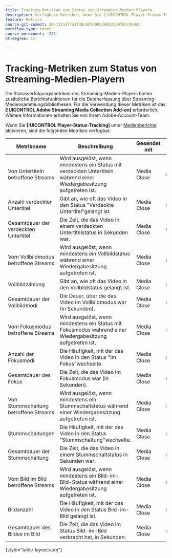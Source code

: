 ```yaml
---
title: Tracking-Metriken zum Status von Streaming-Medien-Playern
description: Verfügbare Metriken, wenn Sie [!UICONTROL Player-Status-Tracking] für eine Report Suite aktivieren.
feature: Metrics
source-git-commit: 26c131a37fa1f30c83fd99b290523a97d3c954db
workflow-type: tm+mt
source-wordcount: '372'
ht-degree: 1%

---
```


# Tracking-Metriken zum Status von Streaming-Medien-Playern

Die Statusverfolgungsmetriken des Streaming-Medien-Players bieten zusätzliche Berichtsfunktionen für die Datenerfassung über Streaming-Mediensammlungsbibliotheken. Für die Verwendung dieser Metriken ist das **[!UICONTROL Adobe Streaming Media Collection Add-on]** erforderlich. Weitere Informationen erhalten Sie von Ihrem Adobe-Account-Team.

Wenn Sie **[!UICONTROL Player-Status-Tracking]** unter [Medienberichte](/help/admin/admin/c-manage-report-suites/c-edit-report-suites/media-management.md) aktivieren, sind die folgenden Metriken verfügbar:

| Metrikname | Beschreibung | Gesendet mit | Kontextdatenvariable |
| --- | --- | --- | --- |
| Von Untertiteln betroffene Streams | Wird ausgelöst, wenn mindestens ein Status mit verdeckten Untertiteln während einer Wiedergabesitzung aufgetreten ist. | Media Close | `a.media.states.closedcaptioning.set` |
| Anzahl verdeckter Untertitel | Gibt an, wie oft das Video in den Status &quot;Verdeckte Untertitel&quot;gelangt ist. | Media Close | `a.media.states.closedcaptioning.count` |
| Gesamtdauer der verdeckten Untertitel | Die Zeit, die das Video in einem verdeckten Untertitelstatus in Sekunden war. | Media Close | `a.media.states.closedcaptioning.time` |
| Vom Vollbildmodus betroffene Streams | Wird ausgelöst, wenn mindestens ein Vollbildstatus während einer Wiedergabesitzung aufgetreten ist. | Media Close | `a.media.states.fullscreen.set` |
| Vollbildzählung | Gibt an, wie oft das Video in den Vollbildstatus gelangt ist. | Media Close | `a.media.states.fullscreen.count` |
| Gesamtdauer der Vollbildmodi | Die Dauer, über die das Video im Vollbildmodus war (in Sekunden). | Media Close | `a.media.states.fullscreen.time` |
| Vom Fokusmodus betroffene Streams | Wird ausgelöst, wenn mindestens ein Status mit Fokusmodus während einer Wiedergabesitzung aufgetreten ist. | Media Close | `a.media.states.infocus.set` |
| Anzahl der Fokusmodi | Die Häufigkeit, mit der das Video in den Status &quot;Im Fokus&quot;wechselte. | Media Close | `a.media.states.infocus.count` |
| Gesamtdauer des Fokus | Die Zeit, die das Video im Fokusmodus war (in Sekunden). | Media Close | `a.media.states.infocus.time` |
| Von Stummschaltung betroffene Streams | Wird ausgelöst, wenn mindestens ein Stummschaltstatus während einer Wiedergabesitzung aufgetreten ist. | Media Close | `a.media.states.mute.set` |
| Stummschaltungen | Die Häufigkeit, mit der das Video in den Status &quot;Stummschaltung&quot;wechselte. | Media Close | `a.media.states.mute.count` |
| Gesamtdauer der Stummschaltung | Die Zeit, die das Video in einem Stummschaltstatus in Sekunden war. | Media Close | `a.media.states.mute.time` |
| Vom Bild im Bild betroffene Streams | Wird ausgelöst, wenn mindestens ein Bild-im-Bild-Status während einer Wiedergabesitzung aufgetreten ist. | Media Close | `a.media.states.pictureinpicture.set` |
| Bildanzahl | Die Häufigkeit, mit der das Video in den Status Bild-im-Bild gelangt ist. | Media Close | `a.media.states.pictureinpicture.count` |
| Gesamtdauer des Bildes im Bild | Die Zeit, die das Video im Status Bild-im-Bild verbracht hat, in Sekunden. | Media Close | `a.media.states.pictureinpicture.time` |

{style="table-layout:auto"}
